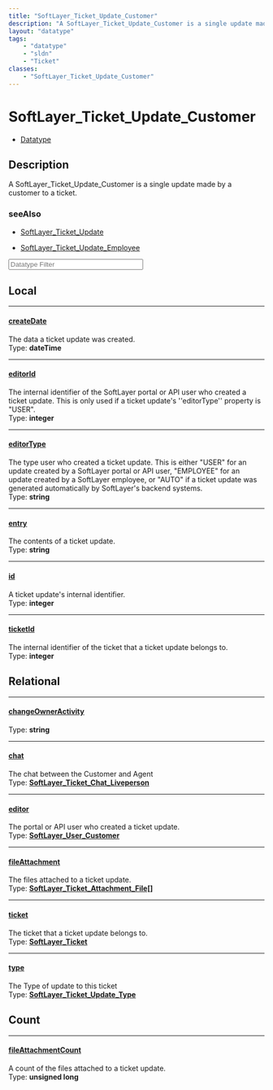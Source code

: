 ```yaml
---
title: "SoftLayer_Ticket_Update_Customer"
description: "A SoftLayer_Ticket_Update_Customer is a single update made by a customer to a ticket."
layout: "datatype"
tags:
    - "datatype"
    - "sldn"
    - "Ticket"
classes:
    - "SoftLayer_Ticket_Update_Customer"
---
```


# SoftLayer_Ticket_Update_Customer
<div id='service-datatype'>
    <ul id='sldn-reference-tabs'>
        <li id='datatype'> <a href='/reference/datatypes/SoftLayer_Ticket_Update_Customer' >Datatype</a></li>
    </ul>
</div>

## Description 
A SoftLayer_Ticket_Update_Customer is a single update made by a customer to a ticket. 



### seeAlso

* [SoftLayer_Ticket_Update](/reference/datatypes/SoftLayer_Ticket_Update )


* [SoftLayer_Ticket_Update_Employee](/reference/datatypes/SoftLayer_Ticket_Update_Employee )




<!-- Filer BEGIN -->
<div class="view-filters">
        <div class="clearfix">
            <div class="search-input-box">
                <input placeholder="Datatype Filter" onkeyup="titleSearch(inputId='prop-input', divId='properties', elementClass='prop-row')" 
                    type="text" id="prop-input" value="" size="30" maxlength="128" class="form-text">
            </div>
        </div>
</div>
<!-- Filer END -->

<div id="properties" class="content">
<div id="localProperties" class="prop-content" >

## Local
<div class="prop-row">

-----
[createDate]: #createdate
#### [createDate]
The data a ticket update was created.  
<span class="type-label">Type: </span>**dateTime**


</div>
<div class="prop-row">

-----
[editorId]: #editorid
#### [editorId]
The internal identifier of the SoftLayer portal or API user who created a ticket update. This is only used if a ticket update's ''editorType'' property is "USER".   
<span class="type-label">Type: </span>**integer**


</div>
<div class="prop-row">

-----
[editorType]: #editortype
#### [editorType]
The type user who created a ticket update. This is either "USER" for an update created by a SoftLayer portal or API user, "EMPLOYEE" for an update created by a SoftLayer employee, or "AUTO" if a ticket update was generated automatically by SoftLayer's backend systems.   
<span class="type-label">Type: </span>**string**


</div>
<div class="prop-row">

-----
[entry]: #entry
#### [entry]
The contents of a ticket update.  
<span class="type-label">Type: </span>**string**


</div>
<div class="prop-row">

-----
[id]: #id
#### [id]
A ticket update's internal identifier.  
<span class="type-label">Type: </span>**integer**


</div>
<div class="prop-row">

-----
[ticketId]: #ticketid
#### [ticketId]
The internal identifier of the ticket that a ticket update belongs to.  
<span class="type-label">Type: </span>**integer**


</div>
</div>
<!-- LOCAL PROPERTY END -->

<div id="relationalProperties"  class="prop-content" >

## Relational
<div class="prop-row">

-----
[changeOwnerActivity]: #changeowneractivity
#### [changeOwnerActivity]
  
<span class="type-label">Type: </span>**string**


</div>
<div class="prop-row">

-----
[chat]: #chat
#### [chat]
The chat between the Customer and Agent  
<span class="type-label">Type: </span>**<a href='/reference/datatypes/SoftLayer_Ticket_Chat_Liveperson'>SoftLayer_Ticket_Chat_Liveperson </a>**


</div>
<div class="prop-row">

-----
[editor]: #editor
#### [editor]
The portal or API user who created a ticket update.  
<span class="type-label">Type: </span>**<a href='/reference/datatypes/SoftLayer_User_Customer'>SoftLayer_User_Customer </a>**


</div>
<div class="prop-row">

-----
[fileAttachment]: #fileattachment
#### [fileAttachment]
The files attached to a ticket update.  
<span class="type-label">Type: </span>**<a href='/reference/datatypes/SoftLayer_Ticket_Attachment_File'>SoftLayer_Ticket_Attachment_File[] </a>**


</div>
<div class="prop-row">

-----
[ticket]: #ticket
#### [ticket]
The ticket that a ticket update belongs to.  
<span class="type-label">Type: </span>**<a href='/reference/datatypes/SoftLayer_Ticket'>SoftLayer_Ticket </a>**


</div>
<div class="prop-row">

-----
[type]: #type
#### [type]
The Type of update to this ticket  
<span class="type-label">Type: </span>**<a href='/reference/datatypes/SoftLayer_Ticket_Update_Type'>SoftLayer_Ticket_Update_Type </a>**


</div>

## Count
<div class="prop-row">

-----
[fileAttachmentCount]: #fileattachmentcount
#### [fileAttachmentCount]
A count of the files attached to a ticket update.   
<span class="type-label">Type: </span>**unsigned long**


</div>
</div>


